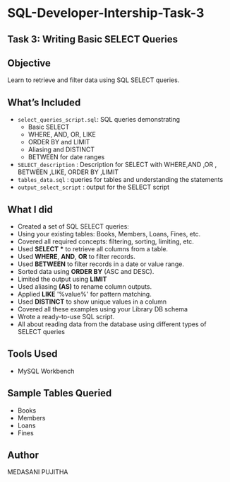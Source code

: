 # SQL-Developer-Intership-Task-3
## Task 3: Writing Basic SELECT Queries

## Objective
Learn to retrieve and filter data using SQL SELECT queries.

## What’s Included
- `select_queries_script.sql`: SQL queries demonstrating
  - Basic SELECT
  - WHERE, AND, OR, LIKE
  - ORDER BY and LIMIT
  - Aliasing and DISTINCT
  - BETWEEN for date ranges
- `SELECT_description` : Description for SELECT with WHERE,AND ,OR , BETWEEN ,LIKE, ORDER BY ,LIMIT 
- `tables_data.sql` : queries for tables and understanding the statements
- `output_select_script` : output for the SELECT script

## What I did 
- Created a set of SQL SELECT queries:
 - Using your existing tables: Books, Members, Loans, Fines, etc.
 - Covered all required concepts: filtering, sorting, limiting, etc.
- Used __SELECT *__ to retrieve all columns from a table.
- Used **WHERE**, **AND**, **OR** to filter records.
- Used **BETWEEN** to filter records in a date or value range.
- Sorted data using **ORDER BY** (ASC and DESC).
- Limited the output using **LIMIT**
- Used aliasing **(AS)** to rename column outputs.
- Applied **LIKE** '%value%' for pattern matching.
- Used **DISTINCT** to show unique values in a column
- Covered all these examples using your Library DB schema
- Wrote a ready-to-use SQL script.
- All about reading data from the database using different types of SELECT queries
  
## Tools Used
- MySQL Workbench 

## Sample Tables Queried
- Books
- Members
- Loans
- Fines

## Author
MEDASANI PUJITHA 
